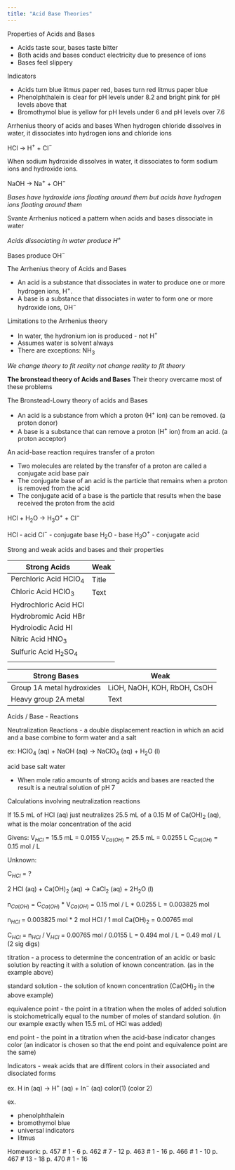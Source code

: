 ```yaml
---
title: "Acid Base Theories"
---
```

Properties of Acids and Bases
- Acids taste sour, bases taste bitter
- Both acids and bases conduct electricity due to presence of ions
- Bases feel slippery

Indicators
- Acids turn blue litmus paper red, bases turn red litmus paper blue
- Phenolphthalein is clear for pH levels under 8.2 and bright pink for pH levels above that
- Bromothymol blue is yellow for pH levels under 6 and pH levels over 7.6

Arrhenius theory of acids and bases
When hydrogen chloride dissolves in water, it dissociates into hydrogen ions and chloride ions

HCl -> H$^+$ + Cl$^-$ 

When sodium hydroxide dissolves in water, it dissociates to form sodium ions and hydroxide ions.

NaOH -> Na$^+$ + OH$^-$ 

*Bases have hydroxide ions floating around them but acids have hydrogen ions floating around them*

Svante Arrhenius noticed a pattern when acids and bases dissociate in water

*Acids dissociating in water produce H$^+$*

Bases produce OH$^-$ 

The Arrhenius theory of Acids and Bases
- An acid is a substance that dissociates in water to produce one or more hydrogen ions, H$^+$.
- A base is a substance that dissociates in water to form one or more hydroxide ions, OH$^-$

Limitations to the Arrhenius theory
- In water, the hydronium ion is produced - not H$^+$ 
- Assumes water is solvent always
- There are exceptions: NH$_3$ 

*We change theory to fit reality not change reality to fit theory*

**The bronstead theory of Acids and Bases**
Their theory overcame most of these problems

The Bronstead-Lowry theory of acids and Bases
- An acid is a substance from which a proton (H$^+$ ion) can be removed. (a proton donor)
- A base is a substance that can remove a proton (H$^+$ ion) from an acid. (a proton acceptor)

An acid-base reaction requires transfer of a proton

- Two molecules are related by the transfer of a proton are called a conjugate acid base pair
- The conjugate base of an acid is the particle that remains when a proton is removed from the acid
- The conjugate acid of a base is the particle that results when the base received the proton from the acid

HCl + H$_2$O -> H$_3$O$^+$ + Cl$^-$ 

HCl - acid    Cl$^-$ - conjugate base
H$_2$O - base  H$_3$O$^+$ - conjugate acid

Strong and weak acids and bases and their properties

| Strong Acids |   Weak  |
| ------- | ------------ |
| Perchloric Acid HClO$_4$   | Title           |
| Chloric Acid HClO$_3$    | Text       |
| Hydrochloric Acid HCl     |    | |
| Hydrobromic Acid HBr     |    | |
| Hydroiodic Acid  HI   |    | |
| Nitric Acid HNO$_3$     |    | |
| Sulfuric Acid H$_2$SO$_4$     |    | |
|     |     |

| Strong Bases |   Weak  |
| ------- | ------------ |
| Group 1A metal hydroxides   | LiOH, NaOH, KOH, RbOH, CsOH           |
| Heavy group 2A metal    | Text       |

Acids / Base - Reactions

Neutralization Reactions - a double displacement reaction in which an acid and a base combine to form water and a salt

ex:
HClO$_4$ (aq) + NaOH (aq) -> NaClO$_4$ (aq) + H$_2$O (l)

acid                 base                salt                    water

- When mole ratio amounts of strong acids and bases are reacted the result is a neutral solution of pH 7

Calculations involving neutralization reactions

If 15.5 mL of HCl (aq) just neutralizes 25.5 mL of a 0.15 M of Ca(OH)$_2$ (aq), what is the molar concentration of the acid

Givens:
V$_{HCl}$ = 15.5 mL  = 0.0155
V$_C$$_a$$_($$_O$$_H$$_)$ = 25.5 mL = 0.0255 L
C$_C$$_a$$_($$_O$$_H$$_)$  = 0.15 mol / L 

Unknown:

C$_H$$_C$$_l$ = ?

2 HCl (aq) + Ca(OH)$_2$ (aq) -> CaCl$_2$ (aq) + 2H$_2$O (l)

n$_C$$_a$$_($$_O$$_H$$_)$ = C$_C$$_a$$_($$_O$$_H$$_)$ * V$_C$$_a$$_($$_O$$_H$$_)$
= 0.15 mol / L * 0.0255 L 
= 0.003825 mol

n$_H$$_C$$_l$ = 0.003825 mol * 2 mol HCl / 1 mol Ca(OH)$_2$ = 0.00765 mol

C$_H$$_C$$_l$ = n$_H$$_C$$_l$  / V$_H$$_C$$_l$ = 0.00765 mol / 0.0155 L
= 0.494 mol / L
= 0.49 mol / L (2 sig digs)

titration - a process to determine the concentration of an acidic or basic solution by reacting it with a solution of known concentration. (as in the example above)

standard solution - the solution of known concentration (Ca(OH)$_2$ in the above example)

equivalence point - the point in a titration when the moles of added solution is stoichometrically equal to the number of moles of standard solution. (in our example exactly when 15.5 mL of HCl was added)

end point - the point in a titration when the acid-base indicator changes color (an indicator is chosen so that the end point and equivalence point are the same)

Indicators - weak acids that are diffirent colors in their associated and disociated forms

ex. H in (aq) -> H$^+$ (aq) + In$^-$ (aq) 
	color(1)				(color 2) 

ex. 
- phenolphthalein
- bromothymol blue
- universal indicators
- litmus

Homework:
p. 457 # 1 - 6
p. 462 # 7 - 12
p. 463 # 1 - 16
p. 466 # 1 - 10
p. 467 # 13 - 18
p. 470 # 1 - 16


